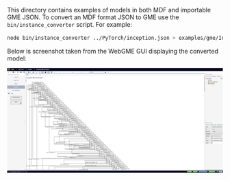 This directory contains examples of models in both MDF and importable GME JSON.
To convert an MDF format JSON to GME use the `bin/instance_converter` script.
For example:

```bash
node bin/instance_converter ../PyTorch/inception.json > examples/gme/Inception.json
```

Below is screenshot taken from the WebGME GUI displaying the converted model:

![InceptionBlocks MDF WegGME](inception_webgme.png)
